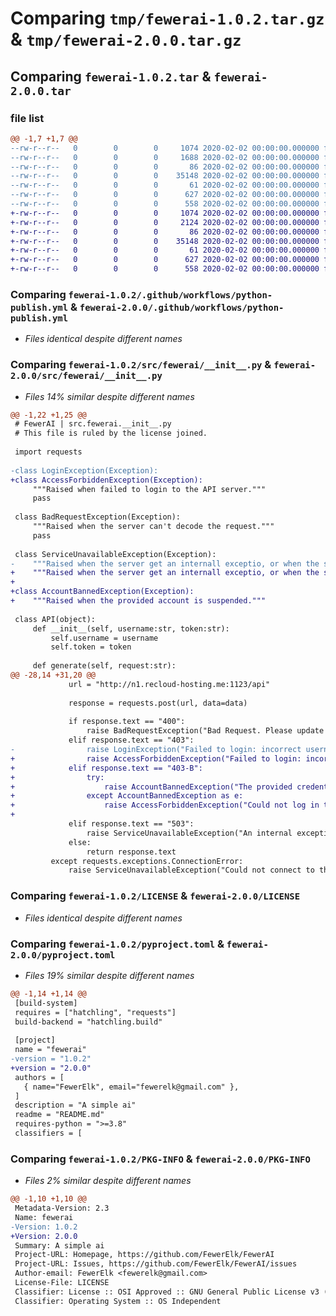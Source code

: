 # Comparing `tmp/fewerai-1.0.2.tar.gz` & `tmp/fewerai-2.0.0.tar.gz`

## Comparing `fewerai-1.0.2.tar` & `fewerai-2.0.0.tar`

### file list

```diff
@@ -1,7 +1,7 @@
--rw-r--r--   0        0        0     1074 2020-02-02 00:00:00.000000 fewerai-1.0.2/.github/workflows/python-publish.yml
--rw-r--r--   0        0        0     1688 2020-02-02 00:00:00.000000 fewerai-1.0.2/src/fewerai/__init__.py
--rw-r--r--   0        0        0       86 2020-02-02 00:00:00.000000 fewerai-1.0.2/.gitignore
--rw-r--r--   0        0        0    35148 2020-02-02 00:00:00.000000 fewerai-1.0.2/LICENSE
--rw-r--r--   0        0        0       61 2020-02-02 00:00:00.000000 fewerai-1.0.2/README.md
--rw-r--r--   0        0        0      627 2020-02-02 00:00:00.000000 fewerai-1.0.2/pyproject.toml
--rw-r--r--   0        0        0      558 2020-02-02 00:00:00.000000 fewerai-1.0.2/PKG-INFO
+-rw-r--r--   0        0        0     1074 2020-02-02 00:00:00.000000 fewerai-2.0.0/.github/workflows/python-publish.yml
+-rw-r--r--   0        0        0     2124 2020-02-02 00:00:00.000000 fewerai-2.0.0/src/fewerai/__init__.py
+-rw-r--r--   0        0        0       86 2020-02-02 00:00:00.000000 fewerai-2.0.0/.gitignore
+-rw-r--r--   0        0        0    35148 2020-02-02 00:00:00.000000 fewerai-2.0.0/LICENSE
+-rw-r--r--   0        0        0       61 2020-02-02 00:00:00.000000 fewerai-2.0.0/README.md
+-rw-r--r--   0        0        0      627 2020-02-02 00:00:00.000000 fewerai-2.0.0/pyproject.toml
+-rw-r--r--   0        0        0      558 2020-02-02 00:00:00.000000 fewerai-2.0.0/PKG-INFO
```

### Comparing `fewerai-1.0.2/.github/workflows/python-publish.yml` & `fewerai-2.0.0/.github/workflows/python-publish.yml`

 * *Files identical despite different names*

### Comparing `fewerai-1.0.2/src/fewerai/__init__.py` & `fewerai-2.0.0/src/fewerai/__init__.py`

 * *Files 14% similar despite different names*

```diff
@@ -1,22 +1,25 @@
 # FewerAI | src.fewerai.__init__.py
 # This file is ruled by the license joined.
 
 import requests
 
-class LoginException(Exception):
+class AccessForbiddenException(Exception):
     """Raised when failed to login to the API server."""
     pass
 
 class BadRequestException(Exception):
     """Raised when the server can't decode the request."""
     pass
 
 class ServiceUnavailableException(Exception):
-    """Raised when the server get an internall exceptio, or when the server is not reachable"""
+    """Raised when the server get an internall exceptio, or when the server is not reachable."""
+
+class AccountBannedException(Exception):
+    """Raised when the provided account is suspended."""
 
 class API(object):
     def __init__(self, username:str, token:str):
         self.username = username
         self.token = token
         
     def generate(self, request:str):
@@ -28,14 +31,20 @@
             url = "http://n1.recloud-hosting.me:1123/api"
 
             response = requests.post(url, data=data)
 
             if response.text == "400":
                 raise BadRequestException("Bad Request. Please update the version of this client or post an issue here : https://github.com/FewerElk/FewerAI/issues")
             elif response.text == "403":
-                raise LoginException("Failed to login: incorrect username or password.")
+                raise AccessForbiddenException("Failed to login: incorrect username or password.")
+            elif response.text == "403-B":
+                try:
+                    raise AccountBannedException("The provided credentials are suspended by the server.")
+                except AccountBannedException as e:
+                    raise AccessForbiddenException("Could not log in to the server.") from e
+
             elif response.text == "503":
                 raise ServiceUnavailableException("An internal exception occured when performing the generation. Maybe the server couldn't decode your request. Did you used utf-8 caracters ?")
             else:
                 return response.text
         except requests.exceptions.ConnectionError:
             raise ServiceUnavailableException("Could not connect to the server. Please open an issue.")
```

### Comparing `fewerai-1.0.2/LICENSE` & `fewerai-2.0.0/LICENSE`

 * *Files identical despite different names*

### Comparing `fewerai-1.0.2/pyproject.toml` & `fewerai-2.0.0/pyproject.toml`

 * *Files 19% similar despite different names*

```diff
@@ -1,14 +1,14 @@
 [build-system]
 requires = ["hatchling", "requests"]
 build-backend = "hatchling.build"
 
 [project]
 name = "fewerai"
-version = "1.0.2"
+version = "2.0.0"
 authors = [
   { name="FewerElk", email="fewerelk@gmail.com" },
 ]
 description = "A simple ai"
 readme = "README.md"
 requires-python = ">=3.8"
 classifiers = [
```

### Comparing `fewerai-1.0.2/PKG-INFO` & `fewerai-2.0.0/PKG-INFO`

 * *Files 2% similar despite different names*

```diff
@@ -1,10 +1,10 @@
 Metadata-Version: 2.3
 Name: fewerai
-Version: 1.0.2
+Version: 2.0.0
 Summary: A simple ai
 Project-URL: Homepage, https://github.com/FewerElk/FewerAI
 Project-URL: Issues, https://github.com/FewerElk/FewerAI/issues
 Author-email: FewerElk <fewerelk@gmail.com>
 License-File: LICENSE
 Classifier: License :: OSI Approved :: GNU General Public License v3 (GPLv3)
 Classifier: Operating System :: OS Independent
```

